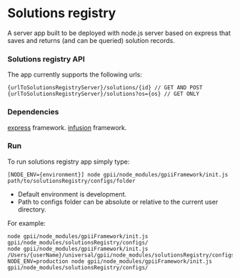 Solutions registry
===

A server app built to be deployed with node.js server based on express that saves and returns (and can be queried) solution records.

### Solutions registry API

The app currently supports the following urls:

    {urlToSolutionsRegistryServer}/solutions/{id} // GET AND POST
    {urlToSolutionsRegistryServer}/solutions?os={os} // GET ONLY

### Dependencies

[express](http://expressjs.com/) framework.
[infusion](https://github.com/fluid-project/infusion) framework.

### Run

To run solutions registry app simply type:

    [NODE_ENV={environment}] node gpii/node_modules/gpiiFramework/init.js path/to/solutionsRegistry/configs/folder

- Default environment is development.
- Path to configs folder can be absolute or relative to the current user directory.

For example:

    node gpii/node_modules/gpiiFramework/init.js gpii/node_modules/solutionsRegistry/configs/
    node gpii/node_modules/gpiiFramework/init.js /Users/{userName}/universal/gpii/node_modules/solutionsRegistry/configs/
    NODE_ENV=production node gpii/node_modules/gpiiFramework/init.js gpii/node_modules/solutionsRegistry/configs/